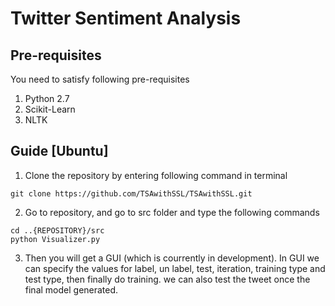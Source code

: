 # Twitter Sentiment Analysis 

## Pre-requisites
You need to satisfy following pre-requisites
 1. Python 2.7
 2. Scikit-Learn 
 3. NLTK
 
## Guide [Ubuntu]

1. Clone the repository by entering following command in terminal
```
git clone https://github.com/TSAwithSSL/TSAwithSSL.git
```

2. Go to repository, and go to src folder and type the following commands
```
cd ..{REPOSITORY}/src
python Visualizer.py
```
  
3. Then you will get a GUI (which is courrently in development). In GUI we can 
specify the values for label, un label, test, iteration, training type and test 
type, then finally do training.
we can also test the tweet once the final model generated.
